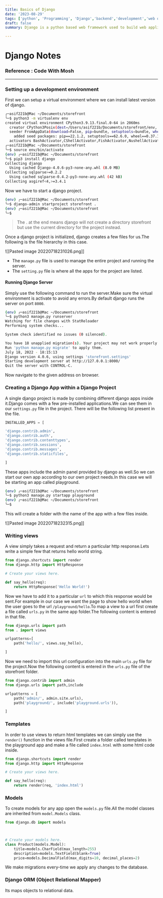 ```yaml
---
title: Basics of Django
date: '2023-08-29'
tags: ['python', 'Programming', 'Django','backend','development','web development','python programming']
draft: false
summary: Django is a python based web framework used to build web applications. It is a high level framework that provides a lot of features out of the box. It is a Model View Template framework.

---
```



# Django Notes
### Reference : Code With Mosh
---

### Setting up a development environment
First we can setup a virtual environment where we can install latest version of django.

```bash
╭─asif221b@Mac ~/Documents/storefront
╰─$ python3 -m virtualenv env
created virtual environment CPython3.9.13.final.0-64 in 2060ms
  creator CPython3Posix(dest=/Users/asif221b/Documents/storefront/env, clear=False, no_vcs_ignore=False, global=False)
  seeder FromAppData(download=False, pip=bundle, setuptools=bundle, wheel=bundle, via=copy, app_data_dir=/Users/asif221b/Library/Application Support/virtualenv)
    added seed packages: pip==22.1.2, setuptools==62.6.0, wheel==0.37.1
  activators BashActivator,CShellActivator,FishActivator,NushellActivator,PowerShellActivator,PythonActivator
╭─asif221b@Mac ~/Documents/storefront
╰─$ source env/bin/activate
(env) ╭─asif221b@Mac ~/Documents/storefront
╰─$ pip3 install django
Collecting django
  Using cached Django-4.0.6-py3-none-any.whl (8.0 MB)
Collecting sqlparse>=0.2.2
  Using cached sqlparse-0.4.2-py3-none-any.whl (42 kB)
Collecting asgiref<4,>=3.4.1
```

Now we have to start a django project.

```bash
(env) ╭─asif221b@Mac ~/Documents/storefront
╰─$ django-admin startproject storefront .
(env) ╭─asif221b@Mac ~/Documents/storefront
╰─$
```

> The . at the end means django will not create a directory storefront but use the current directory for the project instead.


Once a django project is initialized, django creates a few files for us.The following is the file hierarchy in this case.

![[Pasted image 20220718231026.png]]

- The `manage.py` file is used to manage the entire project and running the server.
- The `setting.py` file is where all the apps for the project are listed.

#### Running Django Server
Simply use the following command to run the server.Make sure the virtual environment is activate to avoid any errors.By default django runs the server on port `8000`.

```bash
(env) ╭─asif221b@Mac ~/Documents/storefront
╰─$ python3 manage.py runserver
Watching for file changes with StatReloader
Performing system checks...

System check identified no issues (0 silenced).

You have 18 unapplied migration(s). Your project may not work properly until you apply the migrations for app(s): admin, auth, contenttypes, sessions.
Run 'python manage.py migrate' to apply them.
July 18, 2022 - 18:15:13
Django version 4.0.6, using settings 'storefront.settings'
Starting development server at http://127.0.0.1:8000/
Quit the server with CONTROL-C.

```

Now navigate to the given address on browser.

### Creating a Django App within a Django Project
A single django project is made by combining different django apps inside it.Django comes with a few pre-installed applications.We can see them in our `settings.py` file in the project. There will be the following list present in the file.

```python
INSTALLED_APPS = [

'django.contrib.admin',
'django.contrib.auth',
'django.contrib.contenttypes',
'django.contrib.sessions',
'django.contrib.messages',
'django.contrib.staticfiles',

]
```

These apps include the admin panel provided by django as well.So we can start our own app according to our own project needs.In this case we will be starting an app called playground.

```bash
(env) ╭─asif221b@Mac ~/Documents/storefront
╰─$ python3 manage.py startapp playground
(env) ╭─asif221b@Mac ~/Documents/storefront
╰─$
```

This will create a folder with the name of the app with a few files inside.

![[Pasted image 20220718232315.png]]

### Writing views
A view simply takes a request and return a particular http response.Lets write a simple few that returns hello world string.

```python
from django.shortcuts import render
from django.http import HttpResponse

# Create your views here.

def say_hello(req):
	return HttpResponse('Hello World!')
```

Now we have to add it to a particular `url` to which this response would be sent.For example in our case we want the page to show hello world when the user goes to the url `/playground/hello`.To map a view to a url first create a file called `urls.py` in the same app folder.The following content is entered in that file.

```python
from django.urls import path
from . import views

urlpatterns=[
	path('hello/', views.say_hello),

]
```

Now we need to import this url configuration into the main `urls.py` file for the project.Now the following content is entered in the `urls.py` file of the storefront folder.

```python
from django.contrib import admin
from django.urls import path,include

urlpatterns = [
	path('admin/', admin.site.urls),
	path('playground/', include('playground.urls')),

]
```

### Templates 
In order to use views to return html templates we can simply use the `render()` function in the views file.First create a folder called templates in the playground app and make a file called `index.html` with some html code inside.


```python
from django.shortcuts import render
from django.http import HttpResponse

# Create your views here.

def say_hello(req):
	return render(req, 'index.html')
```


### Models
To create models for any app open the `models.py` file.All the model classes are inherited from `model.Models` class.

```python 
from django.db import models

  

# Create your models here.
class Product(models.Model):
	title=models.CharField(max_length=255)
	description=models.TextField(blank=True)
	price=models.DecimalField(max_digits=10, decimal_places=2)
```

We make migrations every-time we apply any changes to the database.

### Django ORM (Object Relational Mapper)
Its maps objects to relational data.